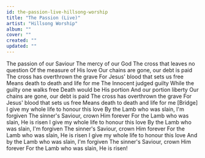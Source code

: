 ```yaml
---
id: the-passion-live-hillsong-worship
title: "The Passion (Live)"
artist: "Hillsong Worship"
album: ""
cover: ""
created: ""
updated: ""
---
```


The passion of our Saviour
The mercy of our God
The cross that leaves no question
Of the measure of His love
Our chains are gone, our debt is paid
The cross has overthrown the grave
For Jesus' blood that sets us free
Means death to death and life for me
The Innocent judged guilty
While the guilty one walks free
Death would be His portion
And our portion liberty
Our chains are gone, our debt is paid
The cross has overthrown the grave
For Jesus' blood that sets us free
Means death to death and life for me
[Bridge]
I give my whole life to honour this love
By the Lamb who was slain, I'm forgiven
The sinner's Saviour, crown Him forever
For the Lamb who was slain, He is risen
I give my whole life to honour this love
By the Lamb who was slain, I'm forgiven
The sinner's Saviour, crown Him forever
For the Lamb who was slain, He is risen
I give my whole life to honour this love
And by the Lamb who was slain, I'm forgiven
The sinner's Saviour, crown Him forever
For the Lamb who was slain, He is risen!